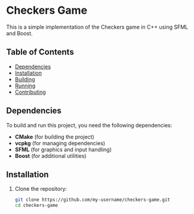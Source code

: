 # Checkers Game

This is a simple implementation of the Checkers game in C++ using SFML and Boost.

## Table of Contents
- [Dependencies](#dependencies)
- [Installation](#installation)
- [Building](#building)
- [Running](#running)
- [Contributing](#contributing)

## Dependencies
To build and run this project, you need the following dependencies:
- **CMake** (for building the project)
- **vcpkg** (for managing dependencies)
- **SFML** (for graphics and input handling)
- **Boost** (for additional utilities)

## Installation
1. Clone the repository:
   ```bash
   git clone https://github.com/my-username/checkers-game.git
   cd checkers-game
